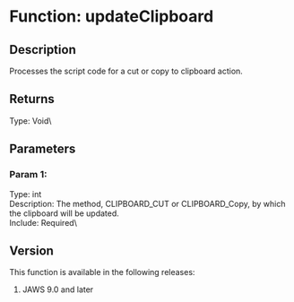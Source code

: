 # Function: updateClipboard

## Description

Processes the script code for a cut or copy to clipboard action.

## Returns

Type: Void\

## Parameters

### Param 1:

Type: int\
Description: The method, CLIPBOARD_CUT or CLIPBOARD_Copy, by which the
clipboard will be updated.\
Include: Required\

## Version

This function is available in the following releases:

1.  JAWS 9.0 and later
